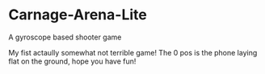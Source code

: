 # Carnage-Arena-Lite
A gyroscope based shooter game


My fist actaully somewhat not terrible game! The 0 pos is the phone laying flat on the ground, hope you have fun!
